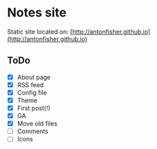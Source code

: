 # Notes site

Static site located on: [http://antonfisher.github.io](http://antonfisher.github.io)

## ToDo
- [x] About page
- [x] RSS feed
- [x] Config file
- [x] Theme
- [x] First post(!)
- [x] GA
- [x] Move old files
- [ ] Comments
- [ ] Icons
